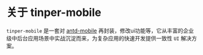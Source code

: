 <div class="summarize" >

# 关于 tinper-mobile 

`tinper-mobile` 是一套对 [antd-mobile](https://mobile.ant.design/index-cn) 再封装，修改ui功能等，它从丰富的企业级中后台应用场景中实战沉淀而来，为复杂应用的快速开发提供一致性 `UI` 解决方案。



</div>